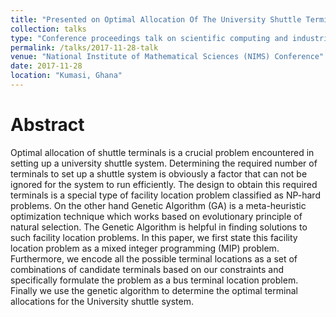 ```yaml
---
title: "Presented on Optimal Allocation Of The University Shuttle Terminals Using Genetic Algorithm."
collection: talks
type: "Conference proceedings talk on scientific computing and industrial modeling"
permalink: /talks/2017-11-28-talk
venue: "National Institute of Mathematical Sciences (NIMS) Conference"
date: 2017-11-28
location: "Kumasi, Ghana"
---
```


Abstract 
====
Optimal allocation of shuttle terminals is a crucial problem encountered in setting up a university shuttle system. Determining the required number of terminals to set up a shuttle system is obviously a factor that can not be ignored for the system to run efficiently. The design to obtain this required terminals is a special type of facility location problem classified as NP-hard problems. On the other hand Genetic Algorithm (GA) is a meta-heuristic optimization technique which works based on evolutionary principle of natural selection. The Genetic Algorithm is helpful in finding solutions to such facility location problems.
In this paper, we first state this facility location problem as a mixed integer programming (MIP) problem. Furthermore, we encode all the possible terminal locations as a set of combinations of candidate terminals based on our constraints and specifically formulate the problem as a bus terminal location problem. Finally we use the genetic algorithm to determine the optimal terminal allocations for the University shuttle system.
